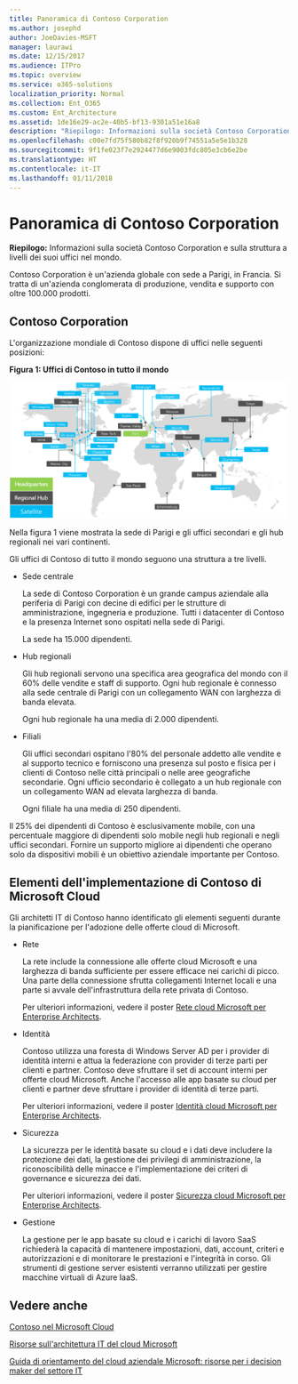 ```yaml
---
title: Panoramica di Contoso Corporation
ms.author: josephd
author: JoeDavies-MSFT
manager: laurawi
ms.date: 12/15/2017
ms.audience: ITPro
ms.topic: overview
ms.service: o365-solutions
localization_priority: Normal
ms.collection: Ent_O365
ms.custom: Ent_Architecture
ms.assetid: 1de16e29-ac2e-40b5-bf13-9301a51e16a8
description: "Riepilogo: Informazioni sulla società Contoso Corporation e sulla struttura a livelli dei suoi uffici nel mondo."
ms.openlocfilehash: c00e7fd75f580b82f8f920b9f74551a5e5e1b328
ms.sourcegitcommit: 9f1fe023f7e2924477d6e9003fdc805e3cb6e2be
ms.translationtype: HT
ms.contentlocale: it-IT
ms.lasthandoff: 01/11/2018
---
```

# <a name="overview-of-the-contoso-corporation"></a>Panoramica di Contoso Corporation

 **Riepilogo:** Informazioni sulla società Contoso Corporation e sulla struttura a livelli dei suoi uffici nel mondo.
  
Contoso Corporation è un'azienda globale con sede a Parigi, in Francia. Si tratta di un'azienda conglomerata di produzione, vendita e supporto con oltre 100.000 prodotti. 
  
## <a name="the-contoso-corporation"></a>Contoso Corporation

L'organizzazione mondiale di Contoso dispone di uffici nelle seguenti posizioni:
  
**Figura 1: Uffici di Contoso in tutto il mondo**

![Sedi di Contoso Corporation nel mondo](images/Contoso_Poster/Contoso_WW_Org.png)

  
Nella figura 1 viene mostrata la sede di Parigi e gli uffici secondari e gli hub regionali nei vari continenti.
  
Gli uffici di Contoso di tutto il mondo seguono una struttura a tre livelli.
  
- Sede centrale
    
    La sede di Contoso Corporation è un grande campus aziendale alla periferia di Parigi con decine di edifici per le strutture di amministrazione, ingegneria e produzione. Tutti i datacenter di Contoso e la presenza Internet sono ospitati nella sede di Parigi.
    
    La sede ha 15.000 dipendenti.
    
- Hub regionali
    
    Gli hub regionali servono una specifica area geografica del mondo con il 60% delle vendite e staff di supporto. Ogni hub regionale è connesso alla sede centrale di Parigi con un collegamento WAN con larghezza di banda elevata. 
    
    Ogni hub regionale ha una media di 2.000 dipendenti.
    
- Filiali
    
    Gli uffici secondari ospitano l'80% del personale addetto alle vendite e al supporto tecnico e forniscono una presenza sul posto e fisica per i clienti di Contoso nelle città principali o nelle aree geografiche secondarie. Ogni ufficio secondario è collegato a un hub regionale con un collegamento WAN ad elevata larghezza di banda.
    
    Ogni filiale ha una media di 250 dipendenti.
    
Il 25% dei dipendenti di Contoso è esclusivamente mobile, con una percentuale maggiore di dipendenti solo mobile negli hub regionali e negli uffici secondari. Fornire un supporto migliore ai dipendenti che operano solo da dispositivi mobili è un obiettivo aziendale importante per Contoso.
  
## <a name="elements-of-contosos-implementation-of-the-microsoft-cloud"></a>Elementi dell'implementazione di Contoso di Microsoft Cloud

Gli architetti IT di Contoso hanno identificato gli elementi seguenti durante la pianificazione per l'adozione delle offerte cloud di Microsoft.
  
- Rete
    
    La rete include la connessione alle offerte cloud Microsoft e una larghezza di banda sufficiente per essere efficace nei carichi di picco. Una parte della connessione sfrutta collegamenti Internet locali e una parte si avvale dell'infrastruttura della rete privata di Contoso.
    
    Per ulteriori informazioni, vedere il poster [Rete cloud Microsoft per Enterprise Architects](microsoft-cloud-networking-for-enterprise-architects.md).
   
- Identità
    
    Contoso utilizza una foresta di Windows Server AD per i provider di identità interni e attua la federazione con provider di terze parti per clienti e partner. Contoso deve sfruttare il set di account interni per offerte cloud Microsoft. Anche l'accesso alle app basate su cloud per clienti e partner deve sfruttare i provider di identità di terze parti.
    
    Per ulteriori informazioni, vedere il poster [Identità cloud Microsoft per Enterprise Architects](microsoft-cloud-identity-for-enterprise-architects.md).
    
- Sicurezza
    
    La sicurezza per le identità basate su cloud e i dati deve includere la protezione dei dati, la gestione dei privilegi di amministrazione, la riconoscibilità delle minacce e l'implementazione dei criteri di governance e sicurezza dei dati.
    
    Per ulteriori informazioni, vedere il poster [Sicurezza cloud Microsoft per Enterprise Architects]((http://aka.ms/cloudarchsecurity)).
    
- Gestione
    
    La gestione per le app basate su cloud e i carichi di lavoro SaaS richiederà la capacità di mantenere impostazioni, dati, account, criteri e autorizzazioni e di monitorare le prestazioni e l'integrità in corso. Gli strumenti di gestione server esistenti verranno utilizzati per gestire macchine virtuali di Azure IaaS.
    
## <a name="see-also"></a>Vedere anche

[Contoso nel Microsoft Cloud](contoso-in-the-microsoft-cloud.md)
  
[Risorse sull'architettura IT del cloud Microsoft](microsoft-cloud-it-architecture-resources.md)

[Guida di orientamento del cloud aziendale Microsoft: risorse per i decision maker del settore IT]((https://sway.com/FJ2xsyWtkJc2taRD))
 


